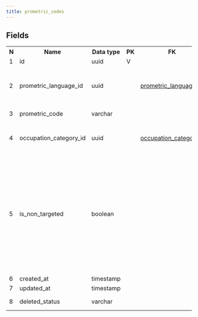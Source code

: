 ```yaml
---
title: prometric_codes 
---
```


## Fields

<table style="width: 100%">
    <colgroup>
       <col span="1" style="width: 3%;"/>
       <col span="1" style="width: 12%;"/>
       <col span="1" style="width: 10%;"/>
       <col span="1" style="width: 3%;"/>
       <col span="1" style="width: 12%;"/>
       <col span="1" style="width: 60%;"/>
    </colgroup>
  <tr>
    <th>N</th>
    <th>Name</th>
    <th>Data type</th>
    <th>PK</th>
    <th>FK</th>
    <th>Description</th>
  </tr>
<tr><td>1</td><td>id</td><td>uuid</td><td>V</td><td></td><td>autogenerated</td></tr>
<tr><td>2</td><td>prometric_language_id</td><td>uuid</td><td></td><td><a href="prometric_languages-uni.md">prometric_languages</a></td><td>Prometric language used for this prometric code</td></tr>
<tr><td>3</td><td>prometric_code</td><td>varchar</td><td></td><td></td><td>Prometric 5-letter code</td></tr>
<tr><td>4</td><td>occupation_category_id</td><td>uuid</td><td></td><td><a href="occupation_categories-uni.md">occupation_categories</a></td><td>Occupation category that this code belongs to.</td></tr>
<tr><td>5</td><td>is_non_targeted</td><td>boolean</td><td></td><td></td><td>if true - this code will be used for eligibility creation for Users from non-target countries  we have 2 type of Countries: target and non-target, for each type there is a specific booking flow</td></tr>
<tr><td>6</td><td>created_at</td><td>timestamp</td><td></td><td></td><td></td></tr>
<tr><td>7</td><td>updated_at</td><td>timestamp</td><td></td><td></td><td></td></tr>
<tr><td>8</td><td>deleted_status</td><td>varchar</td><td></td><td></td><td>ACTIVE, DELETED</td></tr>

</table>